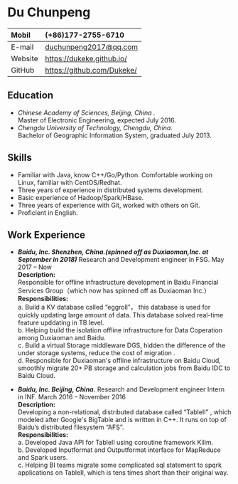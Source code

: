 **Du Chunpeng**
===============

| Mobil | (+86)177-2755-6710 | 
| :-----| :---- | 
| E-mail | duchunpeng2017@qq.com |
| Website | https://dukeke.github.io/ | 
| GitHub | https://github.com/Dukeke/ |


Education
---------

 - *Chinese Academy of Sciences, Beijing, China .* 
 <br>Master of Electronic Engineering, expected July 2016. 
 - *Chengdu University of Technology, Chengdu, China.*
 <br>Bachelor of Geographic Information System, graduated July 2013.

Skills
------

 - Familiar with Java, know C++/Go/Python. Comfortable working on Linux, familiar with CentOS/Redhat.  
 - Three years of experience in distributed systems development.
 - Basic experience of Hadoop/Spark/HBase. 
 - Three years of experience with Git, worked with others on Git. 
 - Proficient in English.

Work Experience
---------------

 - ***Baidu, Inc. Shenzhen, China.(spinned off as Duxiaoman,Inc. at September in 2018)*** Research and Development engineer in FSG. May 2017 – Now
<br>**Description:** 
<br>Responsible for offline infrastructure development in Baidu Financial Services Group（which now has spinned off as Duxiaoman Inc.）
<br>**Responsibilities:**
<br>a. Build a KV database called “eggroll”， this database is used for quickly updating large amount of data. This database solved real-time feature upddating in TB level.
<br>b. Helping build the isolation offline infrastructure for Data Coperation among Duxiaoman and Baidu.
<br>c. Build a virtual Storage middleware DGS, hidden the difference of the under storage systems, reduce the cost of migration .
<br>d. Responsible for Duxiaoman's offline infrastructure on Baidu Cloud, smoothly migrate 20+ PB storage and calculation jobs from Baidu IDC to Baidu Cloud.

 - ***Baidu, Inc. Beijing, China.*** Research and Development engineer Intern in INF. March 2016 – November 2016
<br>**Description:** 
<br>Developing a non-relational, distributed database called “TableII” , which modeled after Google's BigTable and is written in C++. It runs on top of Baidu’s distributed filesystem “AFS”.
<br>**Responsibilities:**
<br>a. Developed Java API for TableII using coroutine framework Kilim.
<br>b. Developed Inputformat and Outputformat interface for MapReduce and Spark users.
<br>c. Helping BI teams migrate some complicated sql statement to spqrk applications on TableII, which is tens times short than their original way.
